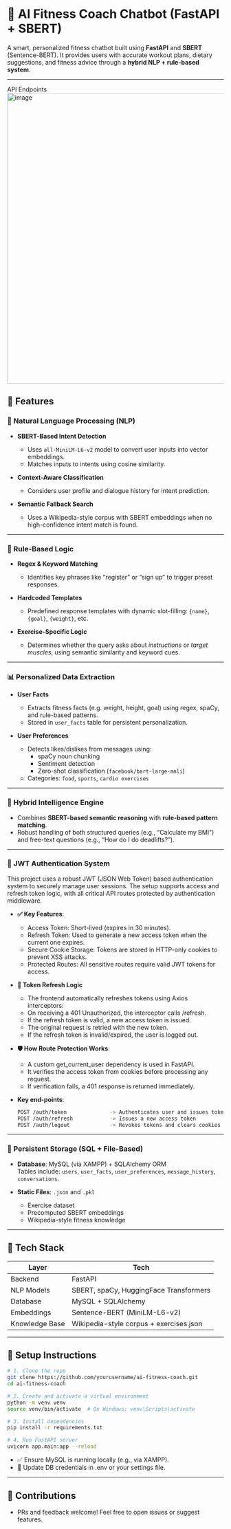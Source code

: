 # 🧠 AI Fitness Coach Chatbot (FastAPI + SBERT)

A smart, personalized fitness chatbot built using **FastAPI** and **SBERT** (Sentence-BERT). It provides users with accurate workout plans, dietary suggestions, and fitness advice through a **hybrid NLP + rule-based system**.

---
API Endpoints
<img width="676" alt="image" src="https://github.com/user-attachments/assets/e324784d-a618-4fc2-8709-109923bf1686" />

## 🚀 Features

### 🧠 Natural Language Processing (NLP)

- **SBERT-Based Intent Detection**
  - Uses `all-MiniLM-L6-v2` model to convert user inputs into vector embeddings.
  - Matches inputs to intents using cosine similarity.

- **Context-Aware Classification**
  - Considers user profile and dialogue history for intent prediction.

- **Semantic Fallback Search**
  - Uses a Wikipedia-style corpus with SBERT embeddings when no high-confidence intent match is found.

---

### 🔧 Rule-Based Logic

- **Regex & Keyword Matching**
  - Identifies key phrases like “register” or “sign up” to trigger preset responses.

- **Hardcoded Templates**
  - Predefined response templates with dynamic slot-filling: `{name}`, `{goal}`, `{weight}`, etc.

- **Exercise-Specific Logic**
  - Determines whether the query asks about *instructions* or *target muscles*, using semantic similarity and keyword cues.

---

### 📊 Personalized Data Extraction

- **User Facts**
  - Extracts fitness facts (e.g. weight, height, goal) using regex, spaCy, and rule-based patterns.
  - Stored in `user_facts` table for persistent personalization.

- **User Preferences**
  - Detects likes/dislikes from messages using:
    - spaCy noun chunking
    - Sentiment detection
    - Zero-shot classification (`facebook/bart-large-mnli`)
  - Categories: `food`, `sports`, `cardio exercises`

---

### 🧠 Hybrid Intelligence Engine

- Combines **SBERT-based semantic reasoning** with **rule-based pattern matching**.
- Robust handling of both structured queries (e.g., “Calculate my BMI”) and free-text questions (e.g., “How do I do deadlifts?”).

---

### 🔐 JWT Authentication System
This project uses a robust JWT (JSON Web Token) based authentication system to securely manage user sessions. The setup supports access and refresh token logic, with all critical API routes protected by authentication middleware.

- **✅ Key Features**:
  - Access Token: Short-lived (expires in 30 minutes).
  - Refresh Token: Used to generate a new access token when the current one expires.
  - Secure Cookie Storage: Tokens are stored in HTTP-only cookies to prevent XSS attacks.
  - Protected Routes: All sensitive routes require valid JWT tokens for access.

- **🔁 Token Refresh Logic**
  - The frontend automatically refreshes tokens using Axios interceptors:
  - On receiving a 401 Unauthorized, the interceptor calls /refresh.
  - If the refresh token is valid, a new access token is issued.
  - The original request is retried with the new token.
  - If the refresh token is invalid/expired, the user is logged out.

- **🛡 How Route Protection Works**:
  - A custom get_current_user dependency is used in FastAPI.
  - It verifies the access token from cookies before processing any request.
  - If verification fails, a 401 response is returned immediately.

- **Key end-points**:
  ```bash
  POST /auth/token              -> Authenticates user and issues tokens
  POST /auth/refresh            -> Issues a new access token
  POST /auth/logout             -> Revokes tokens and clears cookies
---

### 💾 Persistent Storage (SQL + File-Based)

- **Database**: MySQL (via XAMPP) + SQLAlchemy ORM  
  Tables include: `users`, `user_facts`, `user_preferences`, `message_history`, `conversations`.

- **Static Files**: `.json` and `.pkl`  
  - Exercise dataset  
  - Precomputed SBERT embeddings  
  - Wikipedia-style fitness knowledge

---

## 📁 Tech Stack

| Layer        | Tech                                  |
|--------------|---------------------------------------|
| Backend      | FastAPI                               |
| NLP Models   | SBERT, spaCy, HuggingFace Transformers|
| Database     | MySQL + SQLAlchemy                    |
| Embeddings   | Sentence-BERT (MiniLM-L6-v2)          |
| Knowledge Base | Wikipedia-style corpus + exercises.json |

---

## 🧪 Setup Instructions

```bash
# 1. Clone the repo
git clone https://github.com/yourusername/ai-fitness-coach.git
cd ai-fitness-coach

# 2. Create and activate a virtual environment
python -m venv venv
source venv/bin/activate  # On Windows: venv\Scripts\activate

# 3. Install dependencies
pip install -r requirements.txt

# 4. Run FastAPI server
uvicorn app.main:app --reload
```
- ✅ Ensure MySQL is running locally (e.g., via XAMPP).
 - 🔐 Update DB credentials in .env or your settings file.

---

## 🤝 Contributions 
  - PRs and feedback welcome! Feel free to open issues or suggest features.


